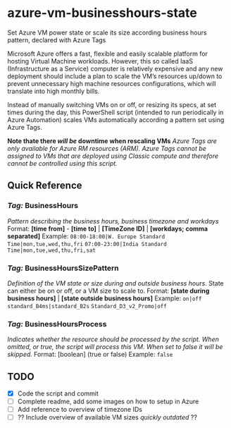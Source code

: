 # azure-vm-businesshours-state
Set Azure VM power state or scale its size according business hours pattern, declared with Azure Tags

Microsoft Azure offers a fast, flexible and easily scalable platform for hosting Virtual Machine workloads. However, this so called IaaS (Infrastructure as a Service) computer is relatively expensive and any new deployment should include a plan to scale the VM’s resources up/down to prevent unnecessary high machine resources configurations, which will translate into high monthly bills.

Instead of manually switching VMs on or off, or resizing its specs, at set times during the day, this PowerShell script (intended to run periodically in Azure Automation) scales VMs automatically according a pattern set using Azure Tags.

__Note thate there *will be* downtime when rescaling VMs__
*Azure Tags are only available for Azure RM resources (ARM). Azure Tags cannot be assigned to VMs that are deployed using Classic compute and therefore cannot be controlled using this script.*

## Quick Reference ##
### *Tag:* BusinessHours ###
*Pattern describing the business hours, business timezone and workdays*
Format:	  __[time from]__ - __[time to]__ | __[TimeZone ID]__ | __[workdays; comma separated]__
Example:
    `08:00-18:00|W. Europe Standard Time|mon,tue,wed,thu,fri`
    `07:00-23:00|India Standard Time|mon,tue,wed,thu,fri,sat`

### *Tag:* BusinessHoursSizePattern ###
*Definition of the VM state or size during and outside business hours.*
State can either be on or off, or a VM size to scale to.
Format:	  __[state during business hours]__ | __[state outside business hours]__
Example:
  `on|off`
  `standard_B4ms|standard_B2s`
  `Standard_D3_v2_Promo|off`

### *Tag:* BusinessHoursProcess ###
*Indicates whether the resource should be processed by the script.
When omitted, or true, the script will process this VM. When set to false it will be skipped.*
Format:	  [boolean] (true or false)
Example:  `false`


## TODO ##
- [X] Code the script and commit
- [ ] Complete readme, add some images on how to setup in Azure
- [ ] Add reference to overview of timezone IDs
- [ ] ?? Include overview of available VM sizes *quickly outdated* ??
